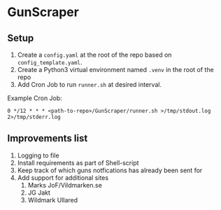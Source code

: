 # GunScraper

## Setup

1. Create a `config.yaml` at the root of the repo based on `config_template.yaml`.
1. Create a Python3 virtual environment named `.venv` in the root of the repo
1. Add Cron Job to run `runner.sh` at desired interval.

Example Cron Job:

```
0 */12 * * * <path-to-repo>/GunScraper/runner.sh >/tmp/stdout.log 2>/tmp/stderr.log
```

## Improvements list

1. Logging to file
1. Install requirements as part of Shell-script
1. Keep track of which guns notfications has already been sent for
1. Add support for additional sites
    1. Marks JoF/Vildmarken.se
    1. JG Jakt
    1. Wildmark Ullared